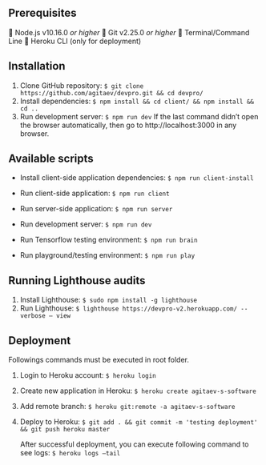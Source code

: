 ## Prerequisites

 Node.js v10.16.0 _or higher_
 Git v2.25.0 _or higher_
 Terminal/Command Line
 Heroku CLI (only for deployment)

## Installation

1. Clone GitHub repository:
   `$ git clone https://github.com/agitaev/devpro.git && cd devpro/`
2. Install dependencies:
   `$ npm install && cd client/ && npm install && cd ..`
3. Run development server:
   `$ npm run dev`
   If the last command didn’t open the browser automatically, then go to
   http://localhost:3000 in any browser.

## Available scripts

- Install client-side application dependencies:
  `$ npm run client-install`

- Run client-side application:
  `$ npm run client`

- Run server-side application:
  `$ npm run server`

- Run development server:
  `$ npm run dev`

- Run Tensorflow testing environment:
  `$ npm run brain`

- Run playground/testing environment:
  `$ npm run play`

## Running Lighthouse audits

1. Install Lighthouse:
   `$ sudo npm install -g lighthouse`
2. Run Lighthouse:
   `$ lighthouse https://devpro-v2.herokuapp.com/ --verbose – view`

## Deployment

Followings commands must be executed in root folder.

1. Login to Heroku account:
   `$ heroku login`
2. Create new application in Heroku:
   `$ heroku create agitaev-s-software`
3. Add remote branch:
   `$ heroku git:remote -a agitaev-s-software`
4. Deploy to Heroku:
   `$ git add . && git commit -m 'testing deployment' && git push heroku master`

   After successful deployment, you can execute following command to see logs:
   `$ heroku logs –tail`
